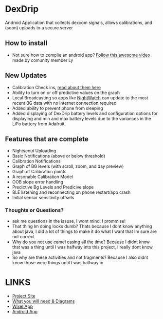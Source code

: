 DexDrip
=======

Android Application that collects dexcom signals, allows calibrations, and (soon) uploads to a secure server

## How to install
* Not sure how to complie an android app? [Follow this awesome video](https://www.youtube.com/watch?v=Xv0PuM7dnYo&feature=youtu.be) made by comunity member Ly

## New Updates
* Calibration Check ins, [read about them here](http://bit.ly/1LdmZiN)
* Ability to turn on or off predictive values on the graph
* Local Broadcasting so apps like [NightWatch](http://bit.ly/1HcSTsB) can update to the most recent BG data with no internet connection required
* Added ability to prevent phone from sleeping
* Added displaying of DexDrip battery levels and configuration options for displaying and min and max battery levels due to the variances in the LiPo battery from Adafruit.

## Features that are complete
* Nightscout Uploading
* Basic Notifications (above or below threshold)
* Calibration Notifications
* Graph of BG levels (with scroll, zoom, and day preview)
* Graph of Calibration points
* A resonable Calibration Model
* OOB slope error handling
* Predictive Bg Levels and Predicive slope
* BLE listening and reconnecting on phone restart/app crash
* Initial sensor sensitivity offsets


### Thoughts or Questions?
* ask me questions in the issuse, I wont mind, I prommise!
* That thing Im doing looks dumb? Thats because I dont know anything about java, I did a lot of things to make it do what I want that Im sure are not correct
* Why do you not use camel casing all the time? Because I didnt know that was a thing until I was halfway into this project, I really dont know java
* So why are these activities and not fragments? Because I also didnt know those were things until I was halfway in


# LINKS
* [Project Site](http://stephenblackwasalreadytaken.github.io/DexDrip/)
* [What you will need & Diagrams](https://github.com/StephenBlackWasAlreadyTaken/DexDrip/blob/gh-pages/hardware_setup.md)
* [Wixel App](https://github.com/StephenBlackWasAlreadyTaken/wixel-DexDrip)
* [Android App](https://github.com/StephenBlackWasAlreadyTaken/DexDrip)
